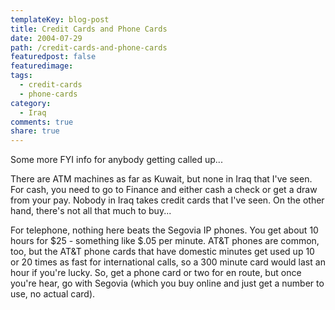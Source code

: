 ```yaml
---
templateKey: blog-post
title: Credit Cards and Phone Cards
date: 2004-07-29
path: /credit-cards-and-phone-cards
featuredpost: false
featuredimage:
tags:
  - credit-cards
  - phone-cards
category:
  - Iraq
comments: true
share: true
---
```


Some more FYI info for anybody getting called up...

There are ATM machines as far as Kuwait, but none in Iraq that I've seen. For cash, you need to go to Finance and either cash a check or get a draw from your pay. Nobody in Iraq takes credit cards that I've seen. On the other hand, there's not all that much to buy...

For telephone, nothing here beats the Segovia IP phones. You get about 10 hours for $25 - something like $.05 per minute. AT&T phones are common, too, but the AT&T phone cards that have domestic minutes get used up 10 or 20 times as fast for international calls, so a 300 minute card would last an hour if you're lucky. So, get a phone card or two for en route, but once you're hear, go with Segovia (which you buy online and just get a number to use, no actual card).

